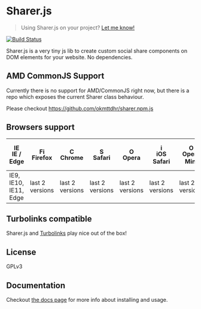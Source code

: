 Sharer.js
=========

> Using Sharer.js on your project? [Let me know!](https://github.com/ellisonleao/sharer.js/issues/24)

[![Build Status](https://travis-ci.org/ellisonleao/sharer.js.svg?branch=master)](https://travis-ci.org/ellisonleao/sharer.js)

Sharer.js is a very tiny js lib to create custom social share components on DOM elements for your website. No dependencies.

## AMD CommonJS Support

Currently there is no support for AMD/CommonJS right now, but there is a repo which exposes the current Sharer class behaviour.

Please checkout https://github.com/okmttdhr/sharer.npm.js

## Browsers support

| <img src="https://raw.githubusercontent.com/godban/browsers-support-badges/master/src/images/edge.png" alt="IE / Edge" width="16px" height="16px" /></br>IE / Edge | <img src="https://raw.githubusercontent.com/godban/browsers-support-badges/master/src/images/firefox.png" alt="Firefox" width="16px" height="16px" /></br>Firefox | <img src="https://raw.githubusercontent.com/godban/browsers-support-badges/master/src/images/chrome.png" alt="Chrome" width="16px" height="16px" /></br>Chrome | <img src="https://raw.githubusercontent.com/godban/browsers-support-badges/master/src/images/safari.png" alt="Safari" width="16px" height="16px" /></br>Safari | <img src="https://raw.githubusercontent.com/godban/browsers-support-badges/master/src/images/opera.png" alt="Opera" width="16px" height="16px" /></br>Opera | <img src="https://raw.githubusercontent.com/godban/browsers-support-badges/master/src/images/safari-ios.png" alt="iOS Safari" width="16px" height="16px" /></br>iOS Safari | <img src="https://raw.githubusercontent.com/godban/browsers-support-badges/master/src/images/opera-mini.png" alt="Opera Mini" width="16px" height="16px" /></br>Opera Mini | <img src="https://raw.githubusercontent.com/godban/browsers-support-badges/master/src/images/chrome-android.png" alt="Chrome for Android" width="16px" height="16px" /></br>Chrome for Android |
| --------- | --------- | --------- | --------- | --------- | --------- | --------- | --------- |
| IE9, IE10, IE11, Edge| last 2 versions| last 2 versions| last 2 versions| last 2 versions| last 2 versions| last 2 versions| last 2 versions

## Turbolinks compatible

Sharer.js and [Turbolinks](https://github.com/turbolinks/turbolinks) play nice out of the box!

## License

GPLv3

## Documentation

Checkout [the docs page](https://ellisonleao.github.io/sharer.js/) for more info about installing and usage.
